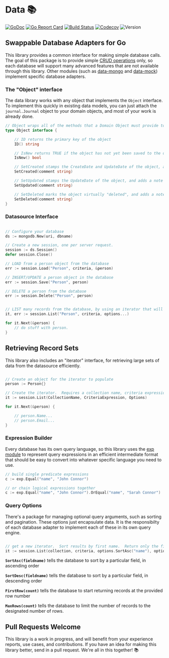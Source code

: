 # Data 📚

[![GoDoc](http://img.shields.io/badge/go-documentation-blue.svg?style=flat-square)](https://pkg.go.dev/github.com/benpate/data)
[![Go Report Card](https://goreportcard.com/badge/github.com/benpate/data?style=flat-square)](https://goreportcard.com/report/github.com/benpate/data)
[![Build Status](http://img.shields.io/travis/benpate/data.svg?style=flat-square)](https://travis-ci.com/benpate/data)
[![Codecov](https://img.shields.io/codecov/c/github/benpate/data.svg?style=flat-square)](https://codecov.io/gh/benpate/data)
![Version](https://img.shields.io/github/v/release/benpate/data?include_prereleases&style=flat-square&color=brightgreen)

## Swappable Database Adapters for Go

This library provides a common interface for making simple database calls.  The goal of this package is to provide simple [CRUD operations](https://en.wikipedia.org/wiki/Create%2C_read%2C_update_and_delete) only, so each database will support many advanced features that are not available through this library.  Other modules (such as [data-mongo](https://github.com/benpate/data-mongo) and [data-mock](https://github.com/benpate/data-mock)) implement specific database adapters.

### The "Object" interface

The data library works with any object that implements the `Object` interface.  To implement this quickly in existing data models, you can just attach the `journal.Journal` object to your domain objects, and most of your work is already done.

```go
// Object wraps all of the methods that a Domain Object must provide to Presto
type Object interface {

    // ID returns the primary key of the object
    ID() string

    // IsNew returns TRUE if the object has not yet been saved to the database
    IsNew() bool

    // SetCreated stamps the CreateDate and UpdateDate of the object, and adds a note to the Journal.
    SetCreated(comment string)

    // SetUpdated stamps the UpdateDate of the object, and adds a note to the Journal.
    SetUpdated(comment string)

    // SetDeleted marks the object virtually "deleted", and adds a note to the Journal.
    SetDeleted(comment string)
}
```


### Datasource Interface

```go

// Configure your database
ds := mongodb.New(uri, dbname)

// Create a new session, one per server request.
session := ds.Session()
defer session.Close()

// LOAD from a person object from the database
err := session.Load("Person", criteria, &person)

// INSERT/UPDATE a person object in the database
err := session.Save("Person", person)

// DELETE a person from the database
err := session.Delete("Person", person)


// LIST many records from the database, by using an iterator that will loop through all records that match the provided criteria.
it, err := session.List("Person", criteria, options...)

for it.Next(&person) {
    // do stuff with person.
}
```

## Retrieving Record Sets

This library also includes an "iterator" interface, for retrieving large sets of data from the datasource efficiently.

```go

// Create an object for the iterator to populate
person := Person{}

// Create the iterator.  Requires a collection name, criteria expression (below), and options (also below, such as sorting and pagination)
it := session.List(CollectionName, CriteriaExpression, Options)

for it.Next(&person) {

    // person.Name...
    // person.Email...
}
```

### Expression Builder

Every database has its own query language, so this library uses the [exp module](https://github.com/benpate/exp) to represent query expressions in an efficient intermediate format that should be easy to convert into whatever specific language you need to use.

```go
// build single predicate expressions
c := exp.Equal("name", "John Connor")

// or chain logical expressions together
c := exp.Equal("name", "John Connor").OrEqual("name", "Sarah Connor")
```

### Query Options

There's a package for managing optional query arguments, such as sorting and pagination.  These options just encapsulate data.  It is the responsibilty of each database adapter to implement each of these in its own query engine.

```go

// get a new iterator.  Sort results by first name.  Return only the first 100 rows.
it := session.List(collection, criteria, options.SortAsc("name"), options.MaxRows(100))
```

**`SortAsc(fieldname)`** tells the database to sort by a particular field, in ascending order

**`SortDesc(fieldname)`** tells the database to sort by a particular field, in descending order

**`FirstRow(count)`** tells the database to start returning records at the provided row number

**`MaxRows(count)`** tells the database to limit the number of records to the designated number of rows.

## Pull Requests Welcome

This library is a work in progress, and will benefit from your experience reports, use cases, and contributions.  If you have an idea for making this library better, send in a pull request.  We're all in this together! 📚
